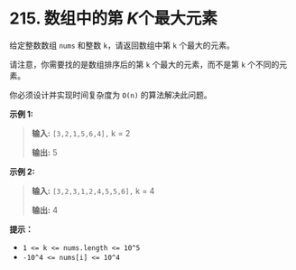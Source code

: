 # 215. 数组中的第 $K$个最大元素

给定整数数组 `nums` 和整数 `k`，请返回数组中第 `k` 个最大的元素。

请注意，你需要找的是数组排序后的第 `k` 个最大的元素，而不是第 `k` 个不同的元素。

你必须设计并实现时间复杂度为 `O(n)` 的算法解决此问题。

**示例 1:**

> **输入:**  `[3,2,1,5,6,4],` k = 2
>
> **输出:**  5

**示例 2:**

> **输入:**  `[3,2,3,1,2,4,5,5,6],` k = 4
>
> **输出:**  4

**提示：**

*   `1 <= k <= nums.length <= 10^5`
*   `-10^4 <= nums[i] <= 10^4`